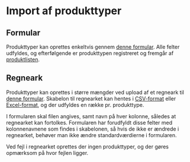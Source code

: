<!--
SPDX-FileCopyrightText: 2023 Magenta ApS <info@magenta.dk>

SPDX-License-Identifier: MPL-2.0
-->
Import af produkttyper
======================

Formular
--------

Produkttyper kan oprettes enkeltvis gennem [denne formular](/produkt/opret).
Alle felter udfyldes, og efterfølgende er produkttypen registreret og fremgår
af [produktlisten](/produkt).

Regneark
--------

Produkttyper kan oprettes i større mængder ved upload af et regneark til
[denne formular](/produkt/opret/multiple).  Skabelon til regnearket kan hentes i
[CSV-format](produkt/opret/multiple/csv_sample) eller
[Excel-format](produkt/opret/multiple/excel_sample), og der udfyldes en række
pr. produkttype.

I formularen skal filen angives, samt navn på hver kolonne, således at
regnearket kan fortolkes.  Formularen har forudfyldt disse felter med
kolonnenavnene som findes i skabelonen, så hvis de ikke er ændrede i
regnearket, behøver man ikke ændre standardværdierne i formularen.

Ved fejl i regnearket oprettes der ingen produkttyper, og der gøres opmærksom
på hvor fejlen ligger.
